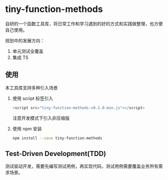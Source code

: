 # tiny-function-methods

自研的一个函数工具库，将日常工作和学习遇到的好的方式和实践做整理，也方便自己使用。

规划中的发展方向：

1. 单元测试全覆盖
2. 集成 TS

## 使用

本工具库支持多种引入场景

1. 使用 script 标签引入

   ```javascript
   <script src="tiny-function-methods-v0.1.0.min.js"></script>
   ```

   注意开发模式下引入非压缩版

2. 使用 npm 安装

   ```bash
   npm install --save tiny-function-methods
   ```

## Test-Driven Development(TDD)

测试驱动开发，需要先编写测试用例，再实现代码，测试用例需要覆盖业务所有需求场景。
